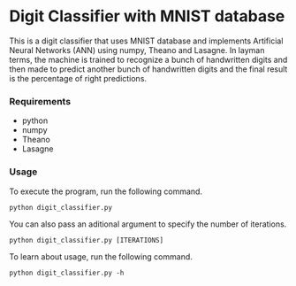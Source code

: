 # Digit Classifier with MNIST database
This is a digit classifier that uses MNIST database and implements Artificial Neural Networks (ANN) using numpy, Theano and Lasagne. In layman terms, the machine is trained to recognize a bunch of handwritten digits and then made to predict another bunch of handwritten digits and the final result is the percentage of right predictions.
### Requirements
* python
* numpy
* Theano
* Lasagne
### Usage
To execute the program, run the following command.

`python digit_classifier.py`

You can also pass an aditional argument to specify the number of iterations.

`python digit_classifier.py [ITERATIONS]`

To learn about usage, run the following command.

`python digit_classifier.py -h`
